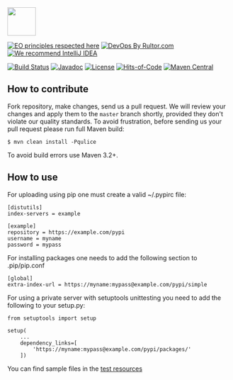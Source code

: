 <img src="https://www.artipie.com/logo.svg" width="64px" height="64px"/>

[![EO principles respected here](https://www.elegantobjects.org/badge.svg)](https://www.elegantobjects.org)
[![DevOps By Rultor.com](http://www.rultor.com/b/artipie/pypi-adapter)](http://www.rultor.com/p/artipie/pypi-adapter)
[![We recommend IntelliJ IDEA](https://www.elegantobjects.org/intellij-idea.svg)](https://www.jetbrains.com/idea/)

[![Build Status](https://img.shields.io/travis/artipie/pypi-adapter/master.svg)](https://travis-ci.org/artipie/pypi-adapter)
[![Javadoc](http://www.javadoc.io/badge/com.artipie/pypi-adapter.svg)](http://www.javadoc.io/doc/com.artipie/pypi-adapter)
[![License](https://img.shields.io/badge/license-MIT-green.svg)](https://github.com/artipie/pypi-adapter/blob/master/LICENSE.txt)
[![Hits-of-Code](https://hitsofcode.com/github/artipie/pypi-adapter)](https://hitsofcode.com/view/github/artipie/pypi-adapter)
[![Maven Central](https://img.shields.io/maven-central/v/com.artipie/pypi-adapter.svg)](https://maven-badges.herokuapp.com/maven-central/com.artipie/npm-adapter)

## How to contribute

Fork repository, make changes, send us a pull request. We will review
your changes and apply them to the `master` branch shortly, provided
they don't violate our quality standards. To avoid frustration, before
sending us your pull request please run full Maven build:

```
$ mvn clean install -Pqulice
```

To avoid build errors use Maven 3.2+.

## How to use

For uploading using pip one must create a valid ~/.pypirc file:

```
[distutils]
index-servers = example

[example]
repository = https://example.com/pypi
username = myname
password = mypass
```

For installing packages one needs to add the following section to .pip/pip.conf

```
[global]
extra-index-url = https://myname:mypass@example.com/pypi/simple
```

For using a private server with setuptools unittesting you need to add the following to your setup.py:

```
from setuptools import setup

setup(
    ...
    dependency_links=[
        'https://myname:mypass@example.com/pypi/packages/'
    ])
```

You can find sample files in the [test resources](https://github.com/artipie/pypi-adapter/tree/master/src/test/resources/simple-pypi-project)
